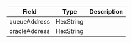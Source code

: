 | Field         | Type      | Description |
| ------------- | --------- | ----------- |
| queueAddress  | HexString |             |
| oracleAddress | HexString |             |
